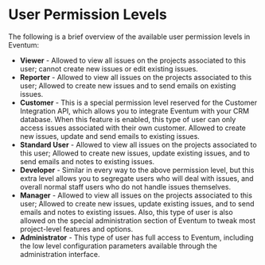 # User Permission Levels

The following is a brief overview of the available user permission levels in Eventum:

- **Viewer** - Allowed to view all issues on the projects associated to this
  user; cannot create new issues or edit existing issues.
- **Reporter** - Allowed to view all issues on the projects associated to this
  user; Allowed to create new issues and to send emails on existing issues.
- **Customer** - This is a special permission level reserved for the Customer
  Integration API, which allows you to integrate Eventum with your CRM
  database. When this feature is enabled, this type of user can only access
  issues associated with their own customer. Allowed to create new issues,
  update and send emails to existing issues.
- **Standard User** - Allowed to view all issues on the projects associated to
  this user; Allowed to create new issues, update existing issues, and to send
  emails and notes to existing issues.
- **Developer** - Similar in every way to the above permission level, but this
  extra level allows you to segregate users who will deal with issues, and
  overall normal staff users who do not handle issues themselves.
- **Manager** - Allowed to view all issues on the projects associated to this
  user; Allowed to create new issues, update existing issues, and to send
  emails and notes to existing issues. Also, this type of user is also allowed
  on the special administration section of Eventum to tweak most project-level
  features and options.
- **Administrator** - This type of user has full access to Eventum, including
  the low level configuration parameters available through the administration
  interface.
